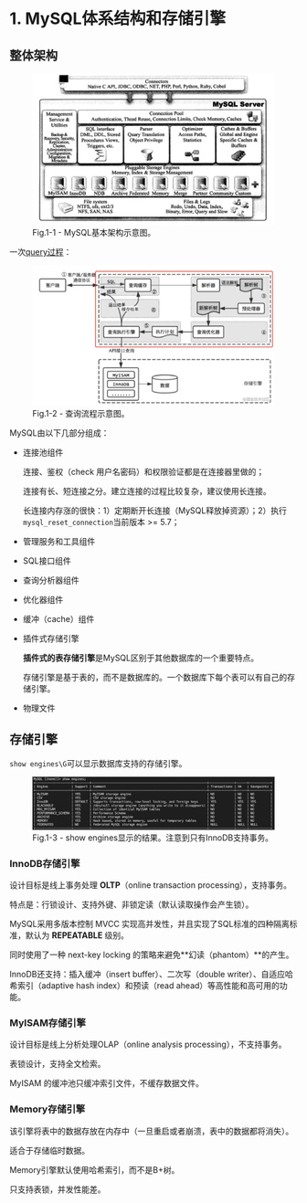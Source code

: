 # 1. MySQL体系结构和存储引擎

## 整体架构

<figure>
  <img src="mysql_innodb.assets/image-20210903112007149.png" alt="img" style="zoom: 50%;">
  <figcaption>Fig.1-1 - MySQL基本架构示意图。</figcaption>
</figure>

一次[query过程](https://juejin.cn/post/6844903869474930696)：

<figure>
  <img src="mysql_innodb.assets/image-20210903113449442.png" alt="img" style="zoom: 50%;">
  <figcaption>Fig.1-2 - 查询流程示意图。</figcaption>
</figure>

MySQL由以下几部分组成：

* 连接池组件

  连接、鉴权（check 用户名密码）和权限验证都是在连接器里做的；

  连接有长、短连接之分。建立连接的过程比较复杂，建议使用长连接。

  长连接内存涨的很快：1）定期断开长连接（MySQL释放掉资源）；2）执行`mysql_reset_connection`当前版本 >= 5.7；

* 管理服务和工具组件

* SQL接口组件

* 查询分析器组件

* 优化器组件

* 缓冲（cache）组件

* 插件式存储引擎

  **插件式的表存储引擎**是MySQL区别于其他数据库的一个重要特点。

  存储引擎是基于表的，而不是数据库的。一个数据库下每个表可以有自己的存储引擎。

* 物理文件

## 存储引擎

`show engines\G`可以显示数据库支持的存储引擎。

<figure>
  <img src="mysql_innodb.assets/image-20210903144311447.png" alt="img" style="zoom: 50%;">
  <figcaption>Fig.1-3 - show engines显示的结果。注意到只有InnoDB支持事务。</figcaption>
</figure>

### InnoDB存储引擎

设计目标是线上事务处理 **OLTP**（online transaction processing），支持事务。

特点是：行锁设计、支持外键、非锁定读（默认读取操作会产生锁）。

MySQL采用多版本控制 MVCC 实现高并发性，并且实现了SQL标准的四种隔离标准，默认为 **REPEATABLE** 级别。

同时使用了一种 next-key locking 的策略来避免**幻读（phantom）**的产生。

InnoDB还支持：插入缓冲（insert buffer）、二次写（double writer）、自适应哈希索引（adaptive hash index）和预读（read ahead）等高性能和高可用的功能。

### MyISAM存储引擎

设计目标是线上分析处理OLAP（online analysis processing），不支持事务。

表锁设计，支持全文检索。

MyISAM 的缓冲池只缓冲索引文件，不缓存数据文件。

### Memory存储引擎

该引擎将表中的数据存放在内存中（一旦重启或者崩溃，表中的数据都将消失）。

适合于存储临时数据。

Memory引擎默认使用哈希索引，而不是B+树。

只支持表锁，并发性能差。

